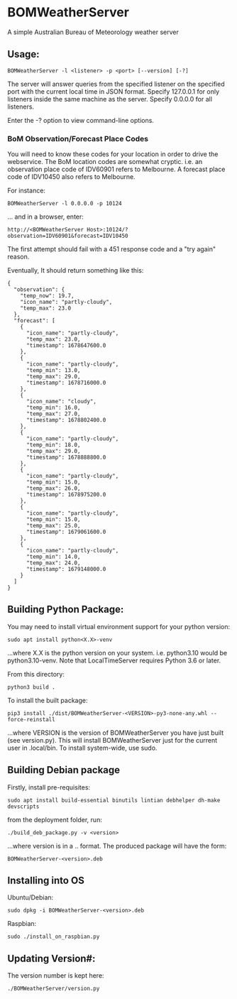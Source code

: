 # BOMWeatherServer
A simple Australian Bureau of Meteorology weather server

## Usage:

    BOMWeatherServer -l <listener> -p <port> [--version] [-?]

The server will answer queries from the specified listener on the specified port with the current local time in JSON format.
Specify 127.0.0.1 for only listeners inside the same machine as the server.
Specify 0.0.0.0 for all listeners.

Enter the -? option to view command-line options.

### BoM Observation/Forecast Place Codes

You will need to know these codes for your location in order to drive the webservice.
The BoM location codes are somewhat cryptic.
i.e. an observation place code of IDV60901 refers to Melbourne.
A forecast place code of IDV10450 also refers to Melbourne.

For instance:

    BOMWeatherServer -l 0.0.0.0 -p 10124

... and in a browser, enter:

    http://<BOMWeatherServer Host>:10124/?observation=IDV60901&forecast=IDV10450

The first attempt should fail with a 451 response code and a "try again" reason.

Eventually, It should return something like this:

    {
      "observation": {
        "temp_now": 19.7,
        "icon_name": "partly-cloudy",
        "temp_max": 23.0
      },
      "forecast": [
        {
          "icon_name": "partly-cloudy",
          "temp_max": 23.0,
          "timestamp": 1678647600.0
        },
        {
          "icon_name": "partly-cloudy",
          "temp_min": 13.0,
          "temp_max": 29.0,
          "timestamp": 1678716000.0
        },
        {
          "icon_name": "cloudy",
          "temp_min": 16.0,
          "temp_max": 27.0,
          "timestamp": 1678802400.0
        },
        {
          "icon_name": "partly-cloudy",
          "temp_min": 18.0,
          "temp_max": 29.0,
          "timestamp": 1678888800.0
        },
        {
          "icon_name": "partly-cloudy",
          "temp_min": 15.0,
          "temp_max": 26.0,
          "timestamp": 1678975200.0
        },
        {
          "icon_name": "partly-cloudy",
          "temp_min": 15.0,
          "temp_max": 25.0,
          "timestamp": 1679061600.0
        },
        {
          "icon_name": "partly-cloudy",
          "temp_min": 14.0,
          "temp_max": 24.0,
          "timestamp": 1679148000.0
        }
      ]
    }

## Building Python Package:

You may need to install virtual environment support for your python version:

    sudo apt install python<X.X>-venv

...where X.X is the python version on your system.
i.e. python3.10 would be python3.10-venv.
Note that LocalTimeServer requires Python 3.6 or later.

From this directory:

    python3 build .

To install the built package:

    pip3 install ./dist/BOMWeatherServer-<VERSION>-py3-none-any.whl --force-reinstall

...where VERSION is the version of BOMWeatherServer you have just built (see version.py).
This will install BOMWeatherServer just for the current user in .local/bin.
To install system-wide, use sudo.

## Building Debian package

Firstly, install pre-requisites:

    sudo apt install build-essential binutils lintian debhelper dh-make devscripts

from the deployment folder, run:

    ./build_deb_package.py -v <version>

...where version is in a <major>.<minor>.<maintenance> format.
The produced package will have the form:

    BOMWeatherServer-<version>.deb

## Installing into OS

Ubuntu/Debian:

    sudo dpkg -i BOMWeatherServer-<version>.deb

Raspbian:

    sudo ./install_on_raspbian.py

## Updating Version#:

The version number is kept here:

    ./BOMWeatherServer/version.py

